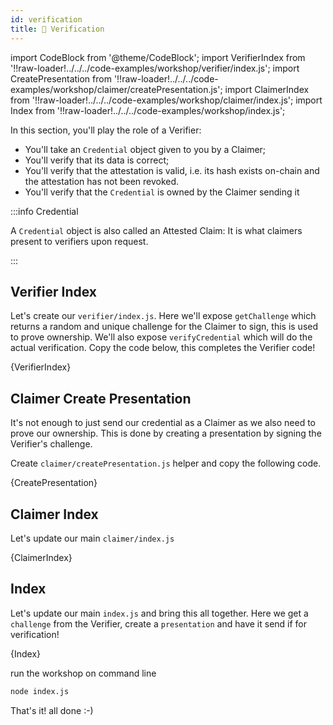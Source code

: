 ```yaml
---
id: verification
title: 🤝 Verification
---
```


import CodeBlock from '@theme/CodeBlock';
import VerifierIndex from '!!raw-loader!../../../code-examples/workshop/verifier/index.js';
import CreatePresentation from '!!raw-loader!../../../code-examples/workshop/claimer/createPresentation.js';
import ClaimerIndex from '!!raw-loader!../../../code-examples/workshop/claimer/index.js';
import Index from '!!raw-loader!../../../code-examples/workshop/index.js';

In this section, you'll play the role of a <span class="label-role verifier">Verifier</span>:

- You'll take an `Credential` object given to you by a <span class="label-role claimer">Claimer</span>;
- You'll verify that its data is correct;
- You'll verify that the attestation is valid, i.e. its hash exists on-chain and the attestation has not been revoked.
- You'll verify that the `Credential` is owned by the  <span class="label-role claimer">Claimer</span> sending it

:::info Credential

A `Credential` object is also called an Attested Claim: It is what <span class="label-role claimer">claimers</span> present to <span class="label-role verifier">verifiers</span> upon request.

:::

## Verifier Index

Let's create our `verifier/index.js`. Here we'll expose `getChallenge` which returns a random and unique
challenge for the  <span class="label-role claimer">Claimer</span> to sign, this is used to prove ownership. We'll also expose `verifyCredential`
which will do the actual verification. Copy the code below, this completes the  <span class="label-role verifier">Verifier</span> code!

<CodeBlock className="language-js" title="verifier/index.js">
  {VerifierIndex}
</CodeBlock>

## Claimer Create Presentation

It's not enough to just send our credential as a  <span class="label-role claimer">Claimer</span> as we also need to prove our ownership.
This is done by creating a presentation by signing the  <span class="label-role verifier">Verifier</span>'s challenge.

Create `claimer/createPresentation.js` helper and copy the following code.

<CodeBlock className="language-js" title="claimer/createPresentation.js">
  {CreatePresentation}
</CodeBlock>

## Claimer Index

Let's update our main `claimer/index.js`

<CodeBlock className="language-js" title="claimer/index.js">
  {ClaimerIndex}
</CodeBlock>

## Index

Let's update our main `index.js` and bring this all together. Here we get a `challenge` from the  <span class="label-role verifier">Verifier</span>, 
create a `presentation` and have it send if for verification!

<CodeBlock className="language-js">
  {Index}
</CodeBlock>

run the workshop on command line 

```bash
node index.js
```

That's it! all done :-)


